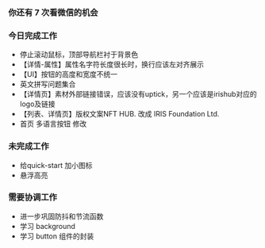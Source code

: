 ### 你还有 7 次看微信的机会

### 今日完成工作

- 停止滚动鼠标，顶部导航栏衬于背景色
- 【详情-属性】属性名字符长度很长时，换行应该左对齐展示
- 【UI】按钮的高度和宽度不统一
- 英文拼写问题集合
- 【详情页】素材外部链接错误，应该没有uptick，另一个应该是irishub对应的logo及链接
- 【列表、详情页】版权文案NFT HUB. 改成   IRIS Foundation Ltd. 
- 首页 多语言按钮 修改

### 未完成工作

- 给quick-start 加小图标
- 悬浮高亮

### 需要协调工作

- 进一步巩固防抖和节流函数
- 学习 background
- 学习 button 组件的封装